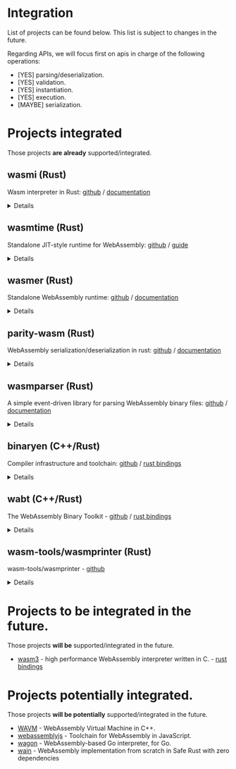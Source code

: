 # Integration

List of projects can be found below. This list is subject to changes in the future.

Regarding APIs, we will focus first on apis in charge of the following operations:
- [YES] parsing/deserialization.
- [YES] validation.
- [YES] instantiation.
- [YES] execution.
- [MAYBE] serialization.

# Projects integrated

Those projects **are already** supported/integrated.

## wasmi (Rust)

Wasm interpreter in Rust: [github](https://github.com/paritytech/wasmi) / [documentation](https://paritytech.github.io/wasmi/wasmi/index.html)

<details><summary>Details</summary>
<p>

- APIs:
	- `wasmi::Module::from_buffer`: Load, validate and prepare a `parity_wasm`'s `Module`. - [impl](https://github.com/paritytech/wasmi/blob/b67af25899874de7aac187e08e3b2a30d9bbc388/src/lib.rs#L426)
	- `validate_module`: A module validator function - [impl](https://github.com/paritytech/wasmi/blob/e8d5fb6c84edee2b43e99113cfdc19951520c29a/validation/src/lib.rs#L131)
	- `wasmi::ModuleInstance::new`: Runtime representation of a `wasmi::Module` - [example](https://github.com/paritytech/wasmi/blob/master/examples/interpret.rs#L34)

- Examples:
	- [tests](https://github.com/paritytech/wasmi/blob/899cc32e45483fce12907f807ee9b09d837d2636/src/tests/wasm.rs)
	- [examples](https://github.com/paritytech/wasmi/tree/master/examples)
	- [fuzzing](https://github.com/paritytech/wasmi/blob/master/hfuzz/src/main.rs)
	- [fuzzing](https://github.com/paritytech/wasmi/tree/master/fuzz/fuzz_targets)

</p>
</details>

## wasmtime (Rust)

Standalone JIT-style runtime for WebAssembly: [github](https://github.com/bytecodealliance/wasmtime) / [guide](https://bytecodealliance.github.io/wasmtime/)

<details><summary>Details</summary>
<p>

- backends:
	- [cranelift](https://github.com/bytecodealliance/wasmtime/tree/master/cranelift)
	- [lightbeam](https://github.com/bytecodealliance/wasmtime/tree/master/crates/lightbeam)

- APIs:
	- `oracles::compile`: Generic way to compile wasm module bytes - [example](https://github.com/bytecodealliance/wasmtime/blob/master/fuzz/fuzz_targets/compile.rs)
	- `oracles::instantiate`: Generic way to compile and instantiate wasm module bytes - [example](https://github.com/bytecodealliance/wasmtime/blob/master/fuzz/fuzz_targets/instantiate.rs) / [other](https://github.com/bytecodealliance/wasmtime/blob/b3ac71842183ca99cfa8a2d04e9a7ac5a2cee50d/crates/fuzzing/tests/regressions.rs)
	- `lightbeam::translate`: Translate wasm module bytes to `TranslatedModule` Struct [impl](https://github.com/bytecodealliance/wasmtime/blob/master/crates/lightbeam/src/module.rs#L503)

- Examples:
	- [tests](https://github.com/bytecodealliance/wasmtime/tree/master/tests)
	- [examples](https://github.com/bytecodealliance/wasmtime/tree/master/examples)
	- [fuzzing](https://github.com/bytecodealliance/wasmtime/tree/master/fuzz)

</p>
</details>


## wasmer (Rust)

Standalone WebAssembly runtime: [github](https://github.com/wasmerio/wasmer) / [documentation](https://docs.wasmer.io/)


<details><summary>Details</summary>
<p>

- backends:
	- [singlepass](https://github.com/wasmerio/wasmer/tree/master/lib/singlepass-backend)
	- [cranelift](https://github.com/wasmerio/wasmer/tree/master/lib/clif-backend)
	- [LLVM](https://github.com/wasmerio/wasmer/tree/master/lib/llvm-backend)

- APIs:
	- `wasmer_runtime::validate`: Perform validation of the wasm module - [doc](https://docs.rs/wasmer-runtime-core/0.16.2/src/wasmer_runtime_core/lib.rs.html#140-142)
	- `wasmer_runtime::validate_and_report_errors_with_features`: Perform validation with a Features - doc[https://docs.rs/wasmer-runtime-core/0.7.0/wasmer_runtime_core/fn.validate_and_report_errors_with_features.html]
	- `wasmer_runtime::{compile, compile_with}`: Compile WebAssembly binary code into a Module, backends can be specified here - [doc](https://docs.rs/wasmer-runtime/0.16.2/wasmer_runtime/fn.compile.html)
	- `wasmer_runtime::instantiate`: Compile and instantiate wasm code - [doc](https://docs.rs/wasmer-runtime/0.16.2/wasmer_runtime/fn.instantiate.html)

- Examples:
	- [examples](https://github.com/wasmerio/wasmer/tree/master/examples)
	- [tests](https://github.com/wasmerio/wasmer/tree/master/lib/spectests)
	- [fuzzing](https://github.com/wasmerio/wasmer/tree/master/fuzz)
	- [fuzzing](https://github.com/wasmerio/wasm-fuzz)

</p>
</details>


## parity-wasm (Rust)

WebAssembly serialization/deserialization in rust: [github](https://github.com/paritytech/parity-wasm) / [documentation](https://docs.rs/parity-wasm/0.41.0/parity_wasm/)

<details><summary>Details</summary>
<p>

- APIs:
	- `parity_wasm::deserialize_file`: module parsing - [test](https://github.com/paritytech/parity-wasm/blob/master/src/elements/module.rs#L650-L656)
	- `parity_wasm::Module` struct: WebAssembly module [impl](https://github.com/paritytech/parity-wasm/blob/master/src/elements/module.rs#L48)
	- `parity_wasm::serialize_to_file`: will not be supported for the moment.

- Examples:
	- [tests](https://github.com/paritytech/parity-wasm/blob/master/src/elements/module.rs#L650-L656)
	- [examples](https://github.com/paritytech/parity-wasm/tree/master/examples)
	- [fuzzing](https://github.com/paritytech/parity-wasm/blob/master/fuzz/fuzz_targets/deserialize.rs)

</p>
</details>

## wasmparser (Rust)

A simple event-driven library for parsing WebAssembly binary files: [github](https://github.com/bytecodealliance/wasmparser) / [documentation](https://docs.rs/wasmparser/0.51.4/wasmparser/)

<details><summary>Details</summary>
<p>

- APIs:
	- `wasmparser::Parser`: Event-driven parser of WebAssembly binary - [impl](https://github.com/bytecodealliance/wasmparser/blob/master/src/parser.rs#L212)
	- `wasmparser::ValidatingParser`: validate module depending of provided config - [impl](https://github.com/bytecodealliance/wasmparser/blob/master/src/validator.rs#L157)
	- `wasmparser::ValidatingParserConfig`: validate module depending of provided config - [impl](https://github.com/bytecodealliance/wasmparser/blob/master/src/validator.rs#L89)

- Examples:
	- [tests](https://github.com/bytecodealliance/wasmparser/tree/master/tests)
	- [examples](https://github.com/bytecodealliance/wasmparser/tree/master/examples)
	- [fuzzing](https://github.com/bytecodealliance/wasmparser/tree/master/fuzz/fuzz_targets)

</p>
</details>

## binaryen (C++/Rust)

Compiler infrastructure and toolchain: [github](https://github.com/WebAssembly/binaryen) / [rust bindings](https://github.com/pepyakin/binaryen-rs)

<details><summary>Details</summary>
<p>

- Rust APIs:
	- `binaryen::Module::read`: Deserialize a module from binary form. - [impl](https://github.com/pepyakin/binaryen-rs/blob/abe2babb2d1d8e88a5f2aa47fb6e24393e19e8c0/src/lib.rs#L64)
	- `binaryen::Module::optimize`: Run the standard optimization passes on the module. - [impl](https://github.com/pepyakin/binaryen-rs/blob/abe2babb2d1d8e88a5f2aa47fb6e24393e19e8c0/src/lib.rs#L81)
	- `Binaryen` interpreter: Simple WebAssembly interpreter - [code](https://github.com/WebAssembly/binaryen/blob/master/src/wasm-interpreter.h)

- Rust examples:
	- [examples](https://github.com/pepyakin/binaryen-rs/tree/abe2babb2d1d8e88a5f2aa47fb6e24393e19e8c0/examples)

</p>
</details>

## wabt (C++/Rust)

The WebAssembly Binary Toolkit - [github](https://github.com/WebAssembly/wabt) / [rust bindings](https://github.com/pepyakin/wabt-rs)

<details><summary>Details</summary>
<p>

- Rust Apis:
	- `Module`: WebAssembly module. (take a `Features` struct - possible to active `enable_all`(https://github.com/pepyakin/wabt-rs/blob/master/src/lib.rs#L182))
	- `Module::read_binary` / `wasm2wat::convert`: useful if we validate the module first since `read_binary doesn't do any validation`.
	- `wasm2wat`: Disassemble wasm binary to wasm text format. - [doc](https://docs.rs/wabt/0.9.2/wabt/fn.wasm2wat.html)
	- `wasm2wat_with_features`: Disassemble wasm binary to wasm text format with the given features. - [doc](https://docs.rs/wabt/0.9.2/wabt/fn.wasm2wat_with_features.html)
	- `Module::validate`: Validate the module. - [impl](https://github.com/pepyakin/wabt-rs/blob/master/src/lib.rs#L731)
	- `wat2wasm`: Translate wasm text source to wasm binary format. - NOT A PRIORITY TO IMPLEMENT - [doc](https://docs.rs/wabt/0.9.2/wabt/fn.wat2wasm.html)
	- `wat2wasm_with_features`: Translate wasm text source to wasm binary format with the given features. - NOT A PRIORITY TO IMPLEMENT - [doc](https://docs.rs/wabt/0.9.2/wabt/fn.wat2wasm_with_features.html)

- Rust examples:
	- [examples](https://github.com/pepyakin/wabt-rs/blob/a8337f520b404fc09484654a4c6653ee078ac86b/src/lib.rs#L1111)

</p>
</details>

## wasm-tools/wasmprinter (Rust)

wasm-tools/wasmprinter - [github](https://github.com/bytecodealliance/wasm-tools/tree/master/crates/wasmprinter)

<details><summary>Details</summary>
<p>

- Rust Apis:
	- `print_bytes`: Prints an in-memory wasm binary blob into an in-memory String which is its textual representation. - [doc](https://docs.rs/wasmprinter/0.2.5/wasmprinter/fn.print_bytes.html)

</p>
</details>

# Projects to be integrated in the future.

Those projects **will be** supported/integrated in the future.

- [wasm3](https://github.com/wasm3/wasm3) - high performance WebAssembly interpreter written in C. - [rust bindings](https://github.com/Veykril/wasm3-rs)

# Projects potentially integrated.

Those projects **will be potentially** supported/integrated in the future.

- [WAVM](https://github.com/WAVM/WAVM) - WebAssembly Virtual Machine in C++.
- [webassemblyjs](https://github.com/xtuc/webassemblyjs) - Toolchain for WebAssembly in JavaScript.
- [wagon](https://github.com/go-interpreter/wagon) - WebAssembly-based Go interpreter, for Go.
- [wain](https://github.com/rhysd/wain) - WebAssembly implementation from scratch in Safe Rust with zero dependencies
